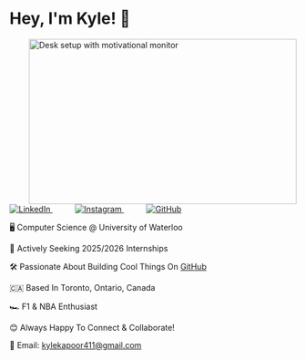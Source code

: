 # Hey, I'm Kyle! 👋

<img align="right" width="470" height="290" src="https://images.unsplash.com/photo-1503437313881-503a91226402?q=80&w=2832&auto=format&fit=crop&ixlib=rb-4.0.3&ixid=M3wxMjA3fDB8MHxwaG90by1wYWdlfHx8fGVufDB8fHx8fA%3D%3D" alt="Desk setup with motivational monitor">

<p align="left">
  <a href="https://www.linkedin.com/in/kylekapoor/">
    <img src="https://img.shields.io/badge/-LinkedIn-%230077B5" alt="LinkedIn"/>
  </a>
  &nbsp;&nbsp;&nbsp;&nbsp;&nbsp;&nbsp;&nbsp;&nbsp;&nbsp;
  <a href="https://www.instagram.com/kyle_kapoor/">
    <img src="https://img.shields.io/badge/-Instagram-%23bc2a8d" alt="Instagram"/>
  </a>
  &nbsp;&nbsp;&nbsp;&nbsp;&nbsp;&nbsp;&nbsp;&nbsp;&nbsp;
  <a href="https://github.com/kylekapoor?tab=repositories">
    <img src="https://img.shields.io/badge/-GitHub-%232fbb4f" alt="GitHub"/>
  </a>
</p>

🖥️ Computer Science @ University of Waterloo

🚀 Actively Seeking 2025/2026 Internships

🛠️ Passionate About Building Cool Things On [GitHub](https://github.com/kylekapoor?tab=repositories)  

🇨🇦 Based In Toronto, Ontario, Canada  

🏎️ F1 & NBA Enthusiast  

😊 Always Happy To Connect & Collaborate!  

📧 Email: [kylekapoor411@gmail.com](mailto:kylekapoor411@gmail.com)
